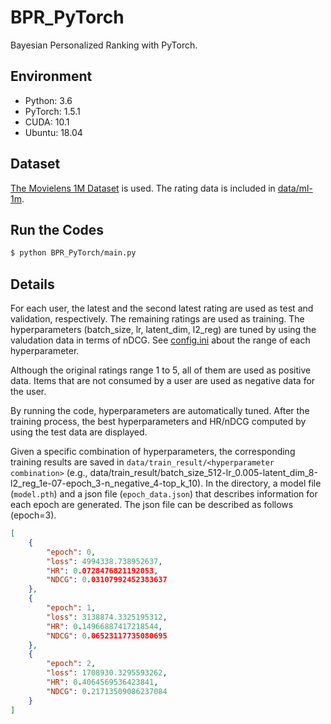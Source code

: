 # BPR_PyTorch

Bayesian Personalized Ranking with PyTorch.

## Environment

- Python: 3.6
- PyTorch: 1.5.1
- CUDA: 10.1
- Ubuntu: 18.04

## Dataset

[The Movielens 1M Dataset](http://grouplens.org/datasets/movielens/1m/) is used. The rating data is included in [data/ml-1m](https://github.com/ktsukuda/BPR_PyTorch/tree/master/data/ml-1m).

## Run the Codes

```bash
$ python BPR_PyTorch/main.py
```

## Details

For each user, the latest and the second latest rating are used as test and validation, respectively. The remaining ratings are used as training. The hyperparameters (batch_size, lr, latent_dim, l2_reg) are tuned by using the valudation data in terms of nDCG. See [config.ini](https://github.com/ktsukuda/BPR_PyTorch/blob/master/BPR_PyTorch/config.ini) about the range of each hyperparameter.

Although the original ratings range 1 to 5, all of them are used as positive data. Items that are not consumed by a user are used as negative data for the user.

By running the code, hyperparameters are automatically tuned. After the training process, the best hyperparameters and HR/nDCG computed by using the test data are displayed.

Given a specific combination of hyperparameters, the corresponding training results are saved in `data/train_result/<hyperparameter combination>` (e.g., data/train_result/batch_size_512-lr_0.005-latent_dim_8-l2_reg_1e-07-epoch_3-n_negative_4-top_k_10). In the directory, a model file (`model.pth`) and a json file (`epoch_data.json`) that describes information for each epoch are generated. The json file can be described as follows (epoch=3).

```json
[
    {
        "epoch": 0,
        "loss": 4994338.738952637,
        "HR": 0.0728476821192053,
        "NDCG": 0.03107992452383637
    },
    {
        "epoch": 1,
        "loss": 3138874.3325195312,
        "HR": 0.14966887417218544,
        "NDCG": 0.06523117735080695
    },
    {
        "epoch": 2,
        "loss": 1708930.3295593262,
        "HR": 0.4064569536423841,
        "NDCG": 0.21713509086237084
    }
]
```
